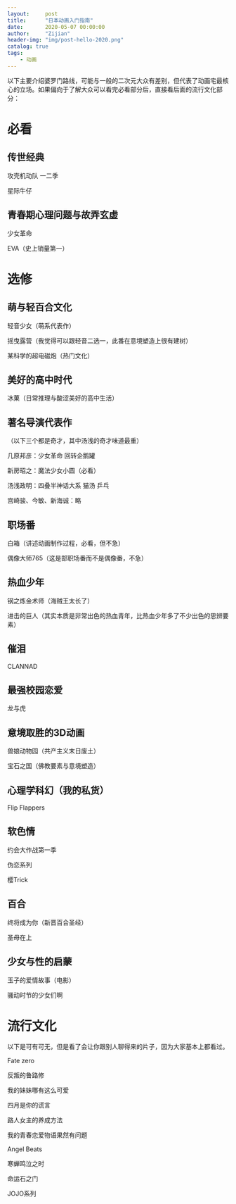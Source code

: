 ```yaml
---
layout:     post
title:      "日本动画入门指南"
date:       2020-05-07 00:00:00
author:     "Zijian"
header-img: "img/post-hello-2020.png"
catalog: true
tags:
    - 动画
---
```


以下主要介绍婆罗门路线，可能与一般的二次元大众有差别，但代表了动画宅最核心的立场。如果偏向于了解大众可以看完必看部分后，直接看后面的流行文化部分：
# 必看
## 传世经典
攻壳机动队 一二季

星际牛仔

## 青春期心理问题与故弄玄虚
少女革命

EVA（史上销量第一）

# 选修

## 萌与轻百合文化
轻音少女（萌系代表作）

摇曳露营（我觉得可以跟轻音二选一，此番在意境塑造上很有建树）

某科学的超电磁炮（热门文化）

## 美好的高中时代
冰菓（日常推理与酸涩美好的高中生活）

## 著名导演代表作
（以下三个都是奇才，其中汤浅的奇才味道最重）

几原邦彦：少女革命 回转企鹅罐

新房昭之：魔法少女小圆（必看）

汤浅政明：四叠半神话大系 猫汤 乒乓

宫崎骏、今敏、新海诚：略

## 职场番
白箱（讲述动画制作过程，必看，但不急）

偶像大师765（这是部职场番而不是偶像番，不急）

## 热血少年
钢之炼金术师（海贼王太长了）

进击的巨人（其实本质是非常出色的热血青年，比热血少年多了不少出色的思辨要素）

## 催泪
CLANNAD

## 最强校园恋爱
龙与虎

## 意境取胜的3D动画
兽娘动物园（共产主义末日废土）

宝石之国（佛教要素与意境塑造）

## 心理学科幻（我的私货）
Flip Flappers

## 软色情
约会大作战第一季

伪恋系列

樱Trick

## 百合
终将成为你（新晋百合圣经）

圣母在上

## 少女与性的启蒙
玉子的爱情故事（电影）

骚动时节的少女们啊


# 流行文化
以下是可有可无，但是看了会让你跟别人聊得来的片子，因为大家基本上都看过。

Fate zero

反叛的鲁路修

我的妹妹哪有这么可爱

四月是你的谎言

路人女主的养成方法

我的青春恋爱物语果然有问题

Angel Beats

寒蝉鸣泣之时

命运石之门

JOJO系列

